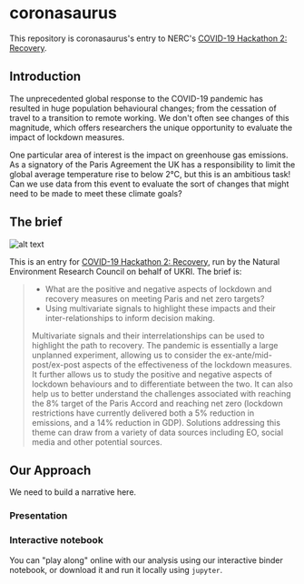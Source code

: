# coronasaurus
This repository is coronasaurus's entry to NERC's [COVID-19 Hackathon 2: Recovery](https://digitalenvironment.org/home/covid-19-digital-sprint-hackathons/covid-19-hackathon-2-recovery/).

## Introduction
The unprecedented global response to the COVID-19 pandemic has resulted in huge population behavioural changes; from the cessation of travel to a transition to remote working. We don't often see changes of this magnitude, which offers researchers the unique opportunity to evaluate the impact of lockdown measures.

One particular area of interest is the impact on greenhouse gas emissions. As a signatory of the Paris Agreement the UK has a responsibility to limit the global average temperature rise to below 2&deg;C, but this is an ambitious task! Can we use data from this event to evaluate the sort of changes that might need to be made to meet these climate goals?

## The brief
![alt text](https://i2.wp.com/digitalenvironment.org/wp-content/uploads/2020/05/covid-19_banner-800.png?w=800&ssl=1)

This is an entry for [COVID-19 Hackathon 2: Recovery](https://digitalenvironment.org/home/covid-19-digital-sprint-hackathons/covid-19-hackathon-2-recovery/), run by the Natural Environment Research Council on behalf of UKRI. The brief is:

> - What are the positive and negative aspects of lockdown and recovery measures on meeting Paris and net zero targets?
> - Using multivariate signals to highlight these impacts and their inter-relationships to inform decision making.
>
> Multivariate signals and their interrelationships can be used to highlight the path to recovery. The pandemic is essentially a large unplanned experiment, allowing us to consider the ex-ante/mid-post/ex-post aspects of the effectiveness of the lockdown measures. It further allows us to study the positive and negative aspects of lockdown behaviours and to differentiate between the two. It can also help us to better understand the challenges associated with reaching the 8% target of the Paris Accord and reaching net zero (lockdown restrictions have currently delivered both a 5% reduction in emissions, and a 14% reduction in GDP). Solutions addressing this theme can draw from a variety of data sources including EO, social media and other potential sources.

## Our Approach
We need to build a narrative here.

### Presentation

### Interactive notebook
You can "play along" online with our analysis using our interactive binder notebook, or download it and run it locally using `jupyter`.
